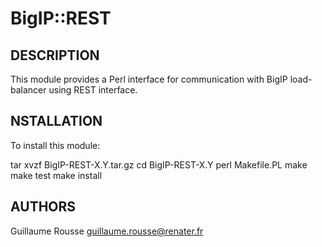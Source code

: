 BigIP::REST
===========

DESCRIPTION
-----------

This module provides a Perl interface for communication with BigIP load-balancer
using REST interface.

NSTALLATION
------------

To install this module:

tar xvzf BigIP-REST-X.Y.tar.gz
cd BigIP-REST-X.Y
perl Makefile.PL
make
make test
make install

AUTHORS
-------
Guillaume Rousse <guillaume.rousse@renater.fr>

